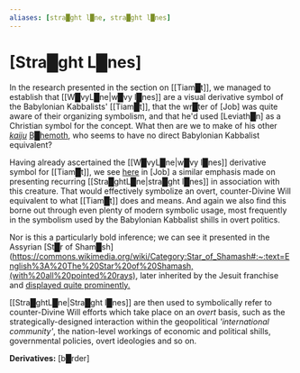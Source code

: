 ```yaml
---
aliases: [stra█ght l█ne, stra█ght l█nes]
---
```

# **[Stra█ght L█nes]**


In the research presented in the section on [[Tiam█t]], we managed to establish that [[W█vyL█ne|w█vy l█nes]] are a visual derivative symbol of the Babylonian Kabbalists' [[Tiam█t]], that the wr█ter of [Job] was quite aware of their organizing symbolism, and that he'd used [Leviath█n] as a Christian symbol for the concept.  What then are we to make of his other *[kaiju](https://en.wikipedia.org/wiki/Kaiju)* [B█hemoth](https://en.wikipedia.org/wiki/Behemoth), who seems to have no direct Babylonian Kabbalist equivalent?

Having already ascertained the [[W█vyL█ne|w█vy l█nes]] derivative symbol for [[Tiam█t]], we see [here](https://www.biblegateway.com/passage/?search=Job%2040%3A15-24&version=KJV) in [Job] a similar emphasis made on presenting recurring [[Stra█ghtL█ne|stra█ght l█nes]] in association with this creature.  That would effectively symbolize an overt, counter-Divine Will equivalent to what [[Tiam█t]] does and means.  And again we also find this borne out through even plenty of modern symbolic usage, most frequently in the symbolism used by the Babylonian Kabbalist shills in overt politics.

Nor is this a particularly bold inference; we can see it presented in the Assyrian [St█r of Sham█sh](https://commons.wikimedia.org/wiki/Category:Star_of_Shamash#:~:text=English%3A%20The%20Star%20of%20Shamash,(with%20all%20pointed%20rays), later inherited by the Jesuit franchise and [displayed quite prominently.](https://www.google.com/search?q=jesuit+symbol&sxsrf=ALiCzsaTznxE7DqMh8BpFXozwcNyO4m02Q:1667424212668&source=lnms&tbm=isch&sa=X&ved=2ahUKEwjv24qft5D7AhUdBzQIHYqbDcUQ_AUoAXoECAEQAw&biw=1920&bih=975&dpr=1) 

[[Stra█ghtL█ne|Stra█ght l█nes]] are then used to symbolically refer to counter-Divine Will efforts which take place on an *overt* basis, such as the strategically-designed interaction within the geopolitical *'international community'*, the nation-level workings of economic and political shills, governmental policies, overt ideologies and so on.

**Derivatives:** [b█rder]